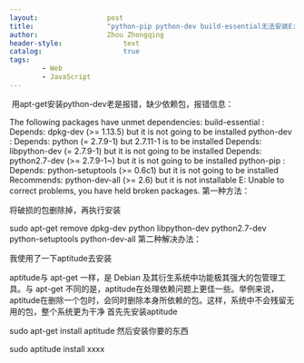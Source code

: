 ```yaml
---
layout:					post
title:					"python-pip python-dev build-essential无法安装E: Unable to correct problems, you have held broken package"
author:					Zhou Zhongqing
header-style:				text
catalog:					true
tags:
		- Web
		- JavaScript
---
```

​
用apt-get安装python-dev老是报错，缺少依赖包，报错信息：

The following packages have unmet dependencies:
 build-essential : Depends: dpkg-dev (>= 1.13.5) but it is not going to be installed
 python-dev : Depends: python (= 2.7.9-1) but 2.7.11-1 is to be installed
              Depends: libpython-dev (= 2.7.9-1) but it is not going to be installed
              Depends: python2.7-dev (>= 2.7.9-1~) but it is not going to be installed
 python-pip : Depends: python-setuptools (>= 0.6c1) but it is not going to be installed
              Recommends: python-dev-all (>= 2.6) but it is not installable
E: Unable to correct problems, you have held broken packages.
第一种方法：

将破损的包删除掉，再执行安装

sudo apt-get remove  dpkg-dev python libpython-dev python2.7-dev python-setuptools python-dev-all
第二种解决办法：

我使用了一下aptitude去安装

aptitude与 apt-get 一样，是 Debian 及其衍生系统中功能极其强大的包管理工具。与 apt-get 不同的是，aptitude在处理依赖问题上更佳一些。举例来说，aptitude在删除一个包时，会同时删除本身所依赖的包。这样，系统中不会残留无用的包，整个系统更为干净
首先先安装aptitude

sudo apt-get install aptitude 
然后安装你要的东西

sudo aptitude install xxxx


​